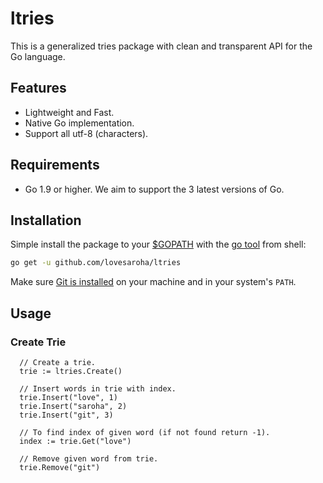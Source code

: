 # ltries
This is a generalized tries package with clean and transparent API for the Go language.

## Features
- Lightweight and Fast.
- Native Go implementation.
- Support all utf-8 (characters).

## Requirements
- Go 1.9 or higher. We aim to support the 3 latest versions of Go.

## Installation
Simple install the package to your [$GOPATH](https://github.com/golang/go/wiki/GOPATH "GOPATH") with the [go tool](https://golang.org/cmd/go/ "go command") from shell:
```bash
go get -u github.com/lovesaroha/ltries
```
Make sure [Git is installed](https://git-scm.com/downloads) on your machine and in your system's `PATH`.

## Usage

### Create Trie

```Golang
  // Create a trie.
  trie := ltries.Create()

  // Insert words in trie with index.
  trie.Insert("love", 1)
  trie.Insert("saroha", 2)
  trie.Insert("git", 3)

  // To find index of given word (if not found return -1).
  index := trie.Get("love")

  // Remove given word from trie.
  trie.Remove("git")

```